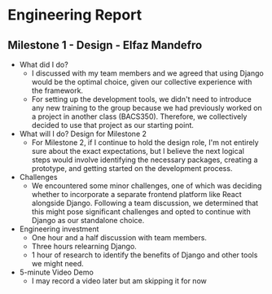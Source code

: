 # Engineering Report

## Milestone 1 - Design - Elfaz Mandefro

* What did I do?
    * I discussed with my team members and we agreed that using Django would be the optimal choice, given our collective experience with the framework.
    * For setting up the development tools, we didn't need to introduce any new training to the group because we had previously worked on a project in another class (BACS350). Therefore, we collectively decided to use that project as our starting point.
* What will I do?  Design for Milestone 2
    * For Milestone 2, if I continue to hold the design role, I'm not entirely sure about the exact expectations, but I believe the next logical steps would involve identifying the necessary packages, creating a prototype, and getting started on the development process.
* Challenges
    * We encountered some minor challenges, one of which was deciding whether to incorporate a separate frontend platform like React alongside Django. Following a team discussion, we determined that this might pose significant challenges and opted to continue with Django as our standalone choice. 
* Engineering investment
    * One hour and a half discussion with team members.
    * Three hours relearning Django.
    * 1 hour of research to identify the benefits of Django and other tools we might need.
* 5-minute Video Demo
    * I may record a video later but am skipping it for now
